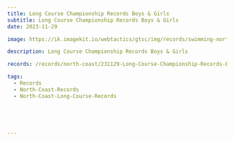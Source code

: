 ```yaml
---
title: Long Course Championship Records Boys & Girls
subtitle: Long Course Championship Records Boys & Girls
date: 2023-11-29

image: https://ik.imagekit.io/webtactics/gtsc/img/records/swimming-north-coast-400x600.jpg

description: Long Course Championship Records Boys & Girls

records: /records/north-coast/231129-Long-Course-Championship-Records-Boys-Girls.pdf

tags:
  - Records
  - North-Coast-Records
  - North-Coast-Long-Course-Records





---
```





